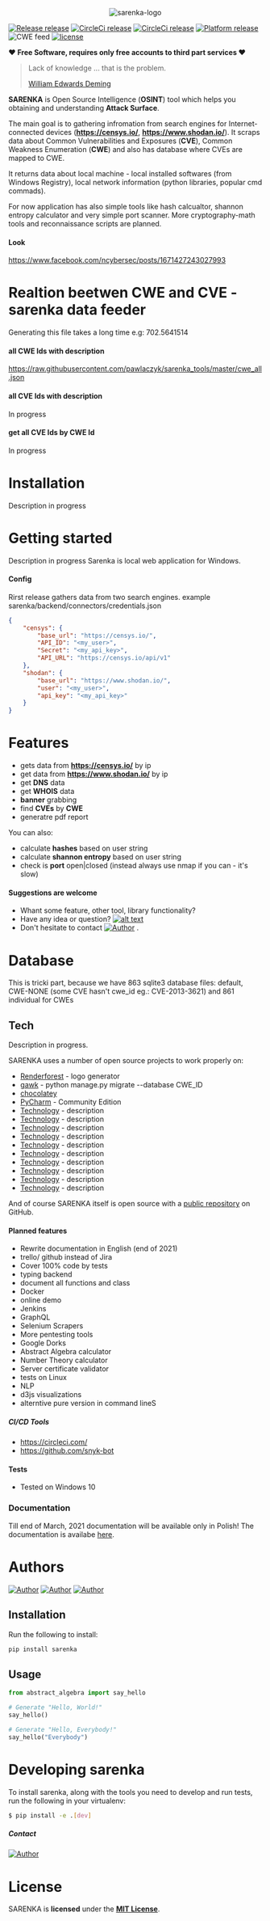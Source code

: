 <p align="center">
    <img alt="sarenka-logo" src="https://raw.githubusercontent.com/pawlaczyk/sarenka/master/logo.png">
</p>

[![Release release](https://img.shields.io/badge/release-planned-red.svg)](https://github.com/pawlaczyk/sarenka/releases/latest) [![CircleCi release](https://img.shields.io/badge/coverage-None-green.svg)](https://github.com/pawlaczyk/sarenka/releases/latest) [![CircleCi release](https://img.shields.io/badge/CircleCi-passed-lime.svg)](https://github.com/pawlaczyk/sarenka/releases/latest) [![Platform release](https://img.shields.io/badge/platform-Windows-blue.svg)](https://github.com/pawlaczyk/sarenka/releases/latest) ![CWE feed](https://img.shields.io/badge/CWE-12/20/2020-darkgreen.svg) [![license](https://img.shields.io/badge/License-MIT-yellow.svg)](https://github.com/pawlaczyk/sarenka/blob/master/LICENSE) 


**♥ Free Software, requires only free accounts to third part services ♥**

> Lack of knowledge ... that is the problem.
>
>
>[William Edwards Deming]


**SARENKA** is Open Source Intelligence (**OSINT**) tool which helps you obtaining and understanding **Attack Surface**.

The main goal is to gathering infromation from search engines for Internet-connected devices (**https://censys.io/**, **https://www.shodan.io/**).
It scraps data about Common Vulnerabilities and Exposures (**CVE**), Common Weakness Enumeration (**CWE**) and also has database where CVEs are mapped to CWE.

It returns data about local machine - local installed softwares (from Windows Registry), local network information (python libraries, popular cmd commads).

For now application has also simple tools like hash calcualtor, shannon entropy calculator and very simple port scanner. 
More cryptography-math tools and reconnaissance scripts are planned.

#### Look
https://www.facebook.com/ncybersec/posts/1671427243027993

# Realtion beetwen CWE and CVE - sarenka data feeder
Generating this file takes a long time e.g: 702.5641514
#### all CWE Ids with description
https://raw.githubusercontent.com/pawlaczyk/sarenka_tools/master/cwe_all.json

#### all CVE Ids with description
In progress

#### get all CVE Ids by CWE Id
In progress

# Installation
Description in progress

# Getting started 
Description in progress
Sarenka is local web application for Windows.

#### Config
Rirst release gathers data from two search engines.
example sarenka/backend/connectors/credentials.json  

```json
{   
    "censys": {
        "base_url": "https://censys.io/",
        "API_ID": "<my_user>",
        "Secret": "<my_api_key>",
        "API_URL": "https://censys.io/api/v1"
    },
    "shodan": {
        "base_url": "https://www.shodan.io/",
        "user": "<my_user>",
        "api_key": "<my_api_key>"
    }
}
```

# Features
  - gets data from **https://censys.io/** by ip
  - get data from **https://www.shodan.io/** by ip
  - get **DNS** data
  - get **WHOIS** data
  - **banner** grabbing
  - find **CVEs** by **CWE** 
  - generatre pdf report

You can also:
  - calculate **hashes** based on user string
  - calculate **shannon entropy** based on user string
  - check is **port** open|closed (instead always use nmap if you can - it's slow)

#### Suggestions are welcome
[1.1]: http://i.imgur.com/tXSoThF.png (twitter icon with padding)
[2.1]: http://i.imgur.com/P3YfQoD.png (facebook icon with padding)

[1]: https://twitter.com/OsintSarenka
[2]: https://www.facebook.com/sarenka.osint.5

- Whant some feature, other tool, library functionality?
- Have any idea or question?  [![alt text][1.1]][1]
- Don't hesitate to contact  [![Author](https://img.shields.io/badge/pawlaczyk-black.svg)](https://github.com/pawlaczyk/) .

# Database
This is tricki part, because we have 863 sqlite3 database files: default, CWE-NONE (some CVE hasn't cwe_id eg.: CVE-2013-3621) and 861 individual for CWEs 

## Tech
Description in progress.

SARENKA uses a number of open source projects to work properly on:
* [Renderforest](https://www.renderforest.com/) - logo generator
* [gawk](http://gnuwin32.sourceforge.net/packages/gawk.htm) - python manage.py migrate --database CWE_ID 
* [chocolatey](https://chocolatey.org/)
* [PyCharm](https://www.jetbrains.com/pycharm/) - Community Edition
* [Technology](url_address) - description
* [Technology](url_address) - description
* [Technology](url_address) - description
* [Technology](url_address) - description
* [Technology](url_address) - description
* [Technology](url_address) - description
* [Technology](url_address) - description
* [Technology](url_address) - description
* [Technology](url_address) - description
* [Technology](url_address) - description



And of course SARENKA itself is open source with a [public repository][sarenka]
 on GitHub.

#### Planned features

 - Rewrite documentation in English (end of 2021)
 - trello/ github instead of Jira
 - Cover 100% code by tests
 - typing backend
 - document all functions and class
 - Docker
 - online demo
 - Jenkins
 - GraphQL
 - Selenium Scrapers
 - More pentesting tools
 - Google Dorks
 - Abstract Algebra calculator
 - Number Theory calculator
 - Server certificate validator
 - tests on Linux
 - NLP
 - d3js visualizations
 - alterntive pure version in command lineS

##### CI/CD Tools
- https://circleci.com/
- https://github.com/snyk-bot

#### Tests
- Tested on Windows 10

### Documentation
Till end of March, 2021 documentation will be available only in Polish!
The documentation is availabe [here](https://pawlaczyk.github.io/sarenka/).

# Authors
[![Author](https://img.shields.io/badge/Dominika-Pawlaczyk-red.svg)](https://github.com/pawlaczyk/)  [![Author](https://img.shields.io/badge/Michał-Pawlaczyk-red.svg)](https://github.com/michalpawlaczyk) [![Author](https://img.shields.io/badge/Karolina-Słonka-red.svg)](https://github.com/k-slonka)

## Installation

Run the following to install:

```python
pip install sarenka
```

## Usage

```python
from abstract_algebra import say_hello

# Generate "Hello, World!"
say_hello()

# Generate "Hello, Everybody!"
say_hello("Everybody")
```

# Developing sarenka
To install sarenka, along with the tools you need to develop and run tests, run the following in your virtualenv:
```bash
$ pip install -e .[dev]
```


##### Contact
[![Author](https://img.shields.io/badge/pawlaczyk-black.svg)](https://github.com/pawlaczyk/)

# License
SARENKA is **licensed** under the **[MIT License]**.

[MIT License]: https://github.com/pawlaczyk/sarenka/blob/master/LICENSE
[Mirrors]: http://mirrors.jenkins-ci.org
[GitHub]: https://github.com/pawlaczyk/sarenka
[documentation]: https://pawlaczyk.github.io/sarenka/
[public repository]: https://github.com/pawlaczyk/sarenka


[//]: # (These are reference links used in the body of this note and get stripped out when the markdown processor does its job. There is no need to format nicely because it shouldn't be seen. Thanks SO - http://stackoverflow.com/questions/4823468/store-comments-in-markdown-syntax)


   [sarenka]: <https://github.com/pawlaczyk/sarenka>
   [git-repo-url]: <https://github.com/pawlaczyk/sarenka>
   [William Edwards Deming]: <https://deming.org/deming-the-man/>
   [df1]: <http://daringfireball.net/projects/markdown/>
   [markdown-it]: <https://github.com/markdown-it/markdown-it>
   [Ace Editor]: <http://ace.ajax.org>
   [node.js]: <http://nodejs.org>
   [Twitter Bootstrap]: <http://twitter.github.com/bootstrap/>
   [jQuery]: <http://jquery.com>
   [@tjholowaychuk]: <http://twitter.com/tjholowaychuk>
   [express]: <http://expressjs.com>
   [AngularJS]: <http://angularjs.org>
   [Gulp]: <http://gulpjs.com>

   [PlDb]: <https://github.com/joemccann/dillinger/tree/master/plugins/dropbox/README.md>
   [PlGh]: <https://github.com/joemccann/dillinger/tree/master/plugins/github/README.md>
   [PlGd]: <https://github.com/joemccann/dillinger/tree/master/plugins/googledrive/README.md>
   [PlOd]: <https://github.com/joemccann/dillinger/tree/master/plugins/onedrive/README.md>
   [PlMe]: <https://github.com/joemccann/dillinger/tree/master/plugins/medium/README.md>
   [PlGa]: <https://github.com/RahulHP/dillinger/blob/master/plugins/googleanalytics/README.md>
